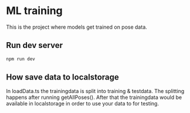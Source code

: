 # ML training
This is the project where models get trained on pose data.

## Run dev server
```sh
npm run dev
```

## How save data to localstorage
In loadData.ts the trainingdata is split into training & testdata. The splitting happens after running getAllPoses(). After that the trainingdata would be available in localstorage in order to use your data to for testing.